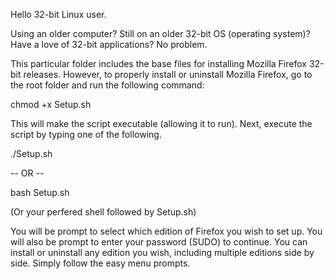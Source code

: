 Hello 32-bit Linux user.

Using an older computer? 
Still on an older 32-bit OS (operating system)?
Have a love of 32-bit applications?
No problem. 

This particular folder includes the base files for installing Mozilla Firefox 32-bit releases. 
However, to properly install or uninstall Mozilla Firefox, go to the root folder and run the following command:

chmod +x Setup.sh

This will make the script executable (allowing it to run). Next, execute the script by typing one of the following.

   ./Setup.sh

-- OR --

   bash Setup.sh
   
   (Or your perfered shell followed by Setup.sh)

You will be prompt to select which edition of Firefox you wish to set up. You will also be prompt to enter your password (SUDO) to continue.
You can install or uninstall any edition you wish, including multiple editions side by side. Simply follow the easy menu prompts.
